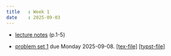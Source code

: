 ```yaml
---
title   : Week 1
date    : 2025-09-03
---
```


- [lecture notes](/course-content/grad-algebra.pdf) (p.1-5)

- [problem set 1](/course-content/2025-09-08--assignment1.pdf) due Monday 2025-09-08.
  [[tex-file]](/course-content/2025-09-08--assignment1-tex.tex)
  [[typst-file]](/course-content/2025-09-08--assignment1.typ)
